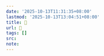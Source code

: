 ```yaml
---
date: '2025-10-13T11:31:35+08:00'
lastmod: '2025-10-13T13:04:51+08:00'
title: 󰩿
url: 󰩿
tags: []
src:
note:
---
```

